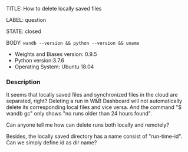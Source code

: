 TITLE:
How to delete locally saved files

LABEL:
question

STATE:
closed

BODY:
`wandb --version && python --version && uname`

* Weights and Biases version: 0.9.5
* Python version:3.7.6
* Operating System: Ubuntu 18.04

### Description

It seems that locally saved files and synchronized files in the cloud are separated, right? Deleting a run in W&B Dashboard will not automatically delete its corresponding local files and vice versa. And the command "$ wandb gc" only shows "no runs older than 24 hours found". 

Can anyone tell me how can delete runs both locally and remotely?

Besides, the locally saved directory has a name consist of "run-time-id". Can we simply define id as dir name?




